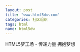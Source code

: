 ```yaml
---
layout: post
title: "www.html5dw.com"
categories: 社区组织
tags: html
name: html5dw
---
```

HTML5梦工场 - 传递力量 拥抱梦想
<!--break-->
